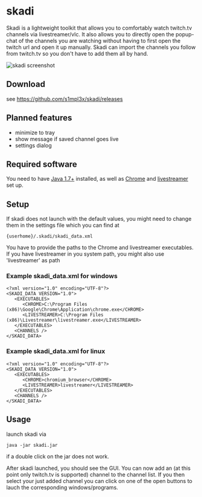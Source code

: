 skadi
=====
Skadi is a lightweight toolkit that allows you to comfortably watch twitch.tv channels via livestreamer/vlc. It also allows you to directly open the popup-chat of the channels you are watching without having to first open the twitch url and open it up manually. Skadi can import the channels you follow from twitch.tv so you don't have to add them all by hand.

![skadi screenshot](https://i.imgur.com/ZFhXWOQ.png "Skadi screenshot")

## Download

see https://github.com/s1mpl3x/skadi/releases

## Planned features

* minimize to tray
* show message if saved channel goes live
* settings dialog

## Required software
You need to have [Java 1.7+](https://www.java.com/de/download/) installed, as well as [Chrome](https://www.google.com/chrome/) and [livestreamer](https://github.com/chrippa/livestreamer/releases)  set up.

## Setup
If skadi does not launch with the default values, you might need to change them in the settings file which you can find at
```
{userhome}/.skadi/skadi_data.xml 
```
You have to provide the paths to the Chrome and livestreamer executables. If you have livestreamer in you system path, you might also use 'livestreamer' as path

### Example skadi_data.xml for windows
```
<?xml version="1.0" encoding="UTF-8"?>
<SKADI_DATA VERSION="1.0">
   <EXECUTABLES>
      <CHROME>C:\Program Files (x86)\Google\Chrome\Application\chrome.exe</CHROME>
      <LIVESTREAMER>C:\Program Files (x86)\Livestreamer\livestreamer.exe</LIVESTREAMER>
   </EXECUTABLES>
   <CHANNELS />
</SKADI_DATA>
```

### Example skadi_data.xml for linux
```
<?xml version="1.0" encoding="UTF-8"?>
<SKADI_DATA VERSION="1.0">
   <EXECUTABLES>
      <CHROME>chromium_browser</CHROME>
      <LIVESTREAMER>livestreamer</LIVESTREAMER>
   </EXECUTABLES>
   <CHANNELS />
</SKADI_DATA>
```

## Usage

launch skadi via 

```
java -jar skadi.jar
```
if a double click on the jar does not work.

After skadi launched, you should see the GUI. You can now add an (at this point only twitch.tv is supported) channel to the channel list. If you then select your just added channel you can click on one of the open buttons to lauch the corresponding windows/programs. 
